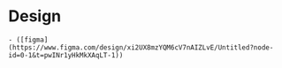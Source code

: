 
# Design

    - ([figma](https://www.figma.com/design/xi2UX8mzYQM6cV7nAIZLvE/Untitled?node-id=0-1&t=pwINr1yHkMkXAqLT-1))